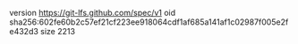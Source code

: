 version https://git-lfs.github.com/spec/v1
oid sha256:602fe60b2c57ef21cf223ee918064cdf1af685a141af1c02987f005e2fe432d3
size 2213
